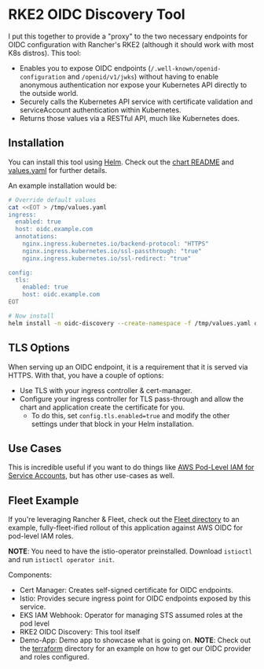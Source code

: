 # RKE2 OIDC Discovery Tool

I put this together to provide a "proxy" to the two necessary endpoints for OIDC configuration with Rancher's RKE2 (although it should work with most K8s distros). This tool:

* Enables you to expose OIDC endpoints (`/.well-known/openid-configuration` and `/openid/v1/jwks`) without having to enable anonymous authentication nor expose your Kubernetes API directly to the outside world.
* Securely calls the Kubernetes API service with certificate validation and serviceAccount authentication within Kubernetes.
* Returns those values via a RESTful API, much like Kubernetes does.

## Installation

You can install this tool using [Helm](https://helm.sh/docs/intro/install/). Check out the [chart README](./chart/README.md) and [values.yaml](./chart/values.yaml) for further details.

An example installation would be:
```bash
# Override default values
cat <<EOT > /tmp/values.yaml
ingress:
  enabled: true
  host: oidc.example.com
  annotations:
    nginx.ingress.kubernetes.io/backend-protocol: "HTTPS"
    nginx.ingress.kubernetes.io/ssl-passthrough: "true"
    nginx.ingress.kubernetes.io/ssl-redirect: "true"

config:
  tls:
    enabled: true
    host: oidc.example.com
EOT

# Now install
helm install -n oidc-discovery --create-namespace -f /tmp/values.yaml oidc-discovery oci://registry-1.docker.io/atoy3731/rke2-oidc-discovery
```

## TLS Options

When serving up an OIDC endpoint, it is a requirement that it is served via HTTPS. With that, you have a couple of options:

* Use TLS with your ingress controller & cert-manager.
* Configure your ingress controller for TLS pass-through and allow the chart and application create the certificate for you.
    * To do this, set `config.tls.enabled=true` and modify the other settings under that block in your Helm installation.

## Use Cases

This is incredible useful if you want to do things like [AWS Pod-Level IAM for Service Accounts](https://docs.aws.amazon.com/eks/latest/userguide/iam-roles-for-service-accounts.html), but has other use-cases as well.

## Fleet Example

If you're leveraging Rancher & Fleet, check out the [Fleet directory](./fleet) to an example, fully-fleet-ified rollout of this application against AWS OIDC for pod-level IAM roles.

**NOTE**: You need to have the istio-operator preinstalled. Download `istioctl` and run `istioctl operator init`.

Components:

* Cert Manager: Creates self-signed certificate for OIDC endpoints.
* Istio: Provides secure ingress point for OIDC endpoints exposed by this service.
* EKS IAM Webhook: Operator for managing STS assumed roles at the pod level
* RKE2 OIDC Discovery: This tool itself
* Demo-App: Demo app to showcase what is going on. **NOTE**: Check out the [terraform](./fleet/demo-app/terraform) directory for an example on how to get our OIDC provider and roles configured.